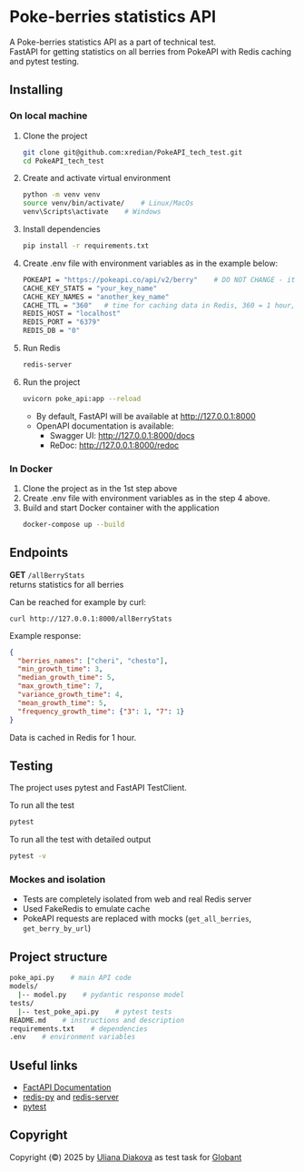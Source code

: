 # Poke-berries statistics API
A Poke-berries statistics API as a part of technical test.\
FastAPI for getting statistics on all berries from PokeAPI with Redis caching and pytest testing.

## Installing

### On local machine
1. Clone the project
    ```bash
    git clone git@github.com:xredian/PokeAPI_tech_test.git
    cd PokeAPI_tech_test
    ```
2. Create and activate virtual environment
    ```bash
    python -m venv venv
    source venv/bin/activate/    # Linux/MacOs
    venv\Scripts\activate    # Windows
    ```
3. Install dependencies
    ```bash
    pip install -r requirements.txt
    ```
4. Create .env file with environment variables as in the example below:
    ```bash
    POKEAPI = "https://pokeapi.co/api/v2/berry"    # DO NOT CHANGE - it is url to access external API
    CACHE_KEY_STATS = "your_key_name"
    CACHE_KEY_NAMES = "another_key_name"
    CACHE_TTL = "360"   # time for caching data in Redis, 360 = 1 hour, can be changed
    REDIS_HOST = "localhost"
    REDIS_PORT = "6379"
    REDIS_DB = "0"
    ```
5. Run Redis
    ```bash
    redis-server
    ```

6. Run the project
    ```bash
    uvicorn poke_api:app --reload
    ```
   * By default, FastAPI will be available at http://127.0.0.1:8000
   * OpenAPI documentation is available:
     - Swagger UI: http://127.0.0.1:8000/docs
     - ReDoc: http://127.0.0.1:8000/redoc

### In Docker
1. Clone the project as in the 1st step above
2. Create .env file with environment variables as in the step 4 above.
3. Build and start Docker container with the application
    ```bash
    docker-compose up --build
    ```

## Endpoints

**GET** ```/allBerryStats``` \
returns statistics for all berries

Can be reached for example by curl:
```curl
curl http://127.0.0.1:8000/allBerryStats
```

Example response:
```json
{
  "berries_names": ["cheri", "chesto"],
  "min_growth_time": 3,
  "median_growth_time": 5,
  "max_growth_time": 7,
  "variance_growth_time": 4,
  "mean_growth_time": 5,
  "frequency_growth_time": {"3": 1, "7": 1}
}
```
Data is cached in Redis for 1 hour.

## Testing
The project uses pytest and FastAPI TestClient.

To run all the test
```bash
pytest
```
To run all the test with detailed output
```bash
pytest -v
```
### Mockes and isolation
* Tests are completely isolated from web and real Redis server
* Used FakeRedis to emulate cache 
* PokeAPI requests are replaced with mocks (```get_all_berries```, ```get_berry_by_url```)

## Project structure
```bash
poke_api.py    # main API code
models/
  |-- model.py    # pydantic response model
tests/
  |-- test_poke_api.py    # pytest tests
README.md    # instructions and description
requirements.txt    # dependencies
.env    # environment variables
```

## Useful links
* [FactAPI Documentation](https://fastapi.tiangolo.com/)
* [redis-py](https://redis.io/docs/latest/develop/clients/redis-py/) and [redis-server](https://redis.io/docs/latest/operate/oss_and_stack/install/archive/install-redis/)
* [pytest](https://docs.pytest.org/en/stable/)

## Copyright
Copyright (©) 2025 by [Uliana Diakova](https://github.com/xredian) as test task for [Globant](https://www.globant.com/)
